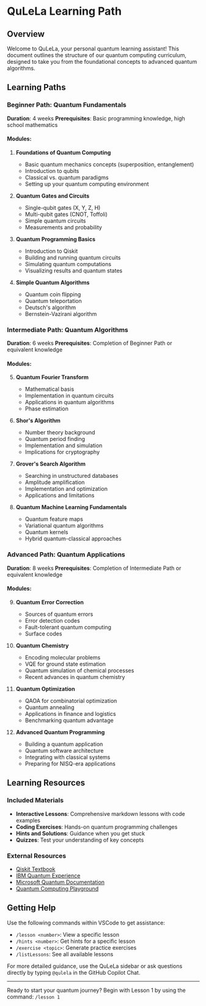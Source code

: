 # QuLeLa Learning Path

## Overview

Welcome to QuLeLa, your personal quantum learning assistant! This document outlines the structure of our quantum computing curriculum, designed to take you from the foundational concepts to advanced quantum algorithms.

## Learning Paths

### Beginner Path: Quantum Fundamentals

**Duration**: 4 weeks
**Prerequisites**: Basic programming knowledge, high school mathematics

#### Modules:

1. **Foundations of Quantum Computing**
   - Basic quantum mechanics concepts (superposition, entanglement)
   - Introduction to qubits
   - Classical vs. quantum paradigms
   - Setting up your quantum computing environment

2. **Quantum Gates and Circuits**
   - Single-qubit gates (X, Y, Z, H)
   - Multi-qubit gates (CNOT, Toffoli)
   - Simple quantum circuits
   - Measurements and probability

3. **Quantum Programming Basics**
   - Introduction to Qiskit
   - Building and running quantum circuits
   - Simulating quantum computations
   - Visualizing results and quantum states

4. **Simple Quantum Algorithms**
   - Quantum coin flipping
   - Quantum teleportation
   - Deutsch's algorithm
   - Bernstein-Vazirani algorithm

### Intermediate Path: Quantum Algorithms

**Duration**: 6 weeks
**Prerequisites**: Completion of Beginner Path or equivalent knowledge

#### Modules:

5. **Quantum Fourier Transform**
   - Mathematical basis
   - Implementation in quantum circuits
   - Applications in quantum algorithms
   - Phase estimation

6. **Shor's Algorithm**
   - Number theory background
   - Quantum period finding
   - Implementation and simulation
   - Implications for cryptography

7. **Grover's Search Algorithm**
   - Searching in unstructured databases
   - Amplitude amplification
   - Implementation and optimization
   - Applications and limitations

8. **Quantum Machine Learning Fundamentals**
   - Quantum feature maps
   - Variational quantum algorithms
   - Quantum kernels
   - Hybrid quantum-classical approaches

### Advanced Path: Quantum Applications

**Duration**: 8 weeks
**Prerequisites**: Completion of Intermediate Path or equivalent knowledge

#### Modules:

9. **Quantum Error Correction**
   - Sources of quantum errors
   - Error detection codes
   - Fault-tolerant quantum computing
   - Surface codes

10. **Quantum Chemistry**
    - Encoding molecular problems
    - VQE for ground state estimation
    - Quantum simulation of chemical processes
    - Recent advances in quantum chemistry

11. **Quantum Optimization**
    - QAOA for combinatorial optimization
    - Quantum annealing
    - Applications in finance and logistics
    - Benchmarking quantum advantage

12. **Advanced Quantum Programming**
    - Building a quantum application
    - Quantum software architecture
    - Integrating with classical systems
    - Preparing for NISQ-era applications

## Learning Resources

### Included Materials

- **Interactive Lessons**: Comprehensive markdown lessons with code examples
- **Coding Exercises**: Hands-on quantum programming challenges
- **Hints and Solutions**: Guidance when you get stuck
- **Quizzes**: Test your understanding of key concepts

### External Resources

- [Qiskit Textbook](https://qiskit.org/textbook)
- [IBM Quantum Experience](https://quantum-computing.ibm.com/)
- [Microsoft Quantum Documentation](https://docs.microsoft.com/en-us/quantum/)
- [Quantum Computing Playground](https://www.quantumplayground.net/)

## Getting Help

Use the following commands within VSCode to get assistance:

- `/lesson <number>`: View a specific lesson
- `/hints <number>`: Get hints for a specific lesson
- `/exercise <topic>`: Generate practice exercises
- `/listLessons`: See all available lessons

For more detailed guidance, use the QuLeLa sidebar or ask questions directly by typing `@qulela` in the GitHub Copilot Chat.

---

Ready to start your quantum journey? Begin with Lesson 1 by using the command: `/lesson 1`